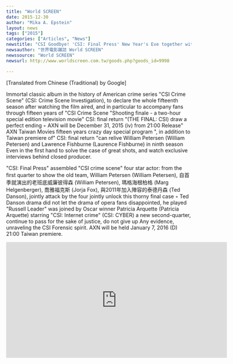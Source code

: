 ```yaml
---
title: "World SCREEN"
date: 2015-12-30
author: "Mika A. Epstein"
layout: news
tags: ["2015"]
categories: ["Articles", "News"]
newstitle: "CSI Goodbye! 'CSI: Final Press' New Year's Eve together with you for 15 years to finally crack the case!"
newsauthor: "世界電影雜誌 World SCREEN"
newssource: "World SCREEN"
newsurl: http://www.worldscreen.com.tw/goods.php?goods_id=9998

---
```


[Translated from Chinese (Traditional) by Google]

Immortal classic album in the history of American crime series "CSI Crime Scene" (CSI: Crime Scene Investigation), to declare the whole fifteenth season after watching the film aired, and in particular to accompany fans through fifteen years of "CSI Crime Scene "Shooting finale - a two-hour special edition television movie" CSI: final return "(THE FINAL: CSI) draw a perfect ending ◦ AXN will be December 31, 2015 (iv) from 21:00 Release" AXN Taiwan Movies fifteen years crazy day special program ", in addition to Taiwan premiere of" CSI: final return "can relive William Petersen (William Petersen) and Lawrence Fishburne (Laurence Fishburne) in ninth season Even in the first hand to solve the case of great shots, and watch exclusive interviews behind closed producer.

"CSI: Final Press" assembled "CSI crime scene" four star actor: from the first quarter to show the old team, William Petersen (William Petersen), 自首季就演出的老班底威廉彼得森 (William Petersen), 瑪格海根柏格 (Marg Helgenberger), 喬雅福克斯 (Jorja Fox), 與2011年加入陣容的泰德丹森 (Ted Danson), jointly attack by the four jointly unlock this thorny final case ◦ Ted Danson drama did not let the drama of opera fans disappointed, he played "Russell Leader" was joined by Oscar winner Patricia Arquette (Patricia Arquette) starring "CSI: Internet crime" (CSI: CYBER) a new second-quarter, continue to pass for the sake of justice, do not give up Any evidence, unraveling the CSI Forensic spirit. AXN will be held January 7, 2016 (D) 21:00 Taiwan premiere.

<iframe width="600" height="315" src="https://www.youtube.com/embed/ABLCNEIJ-ZM" frameborder="0" allowfullscreen></iframe>